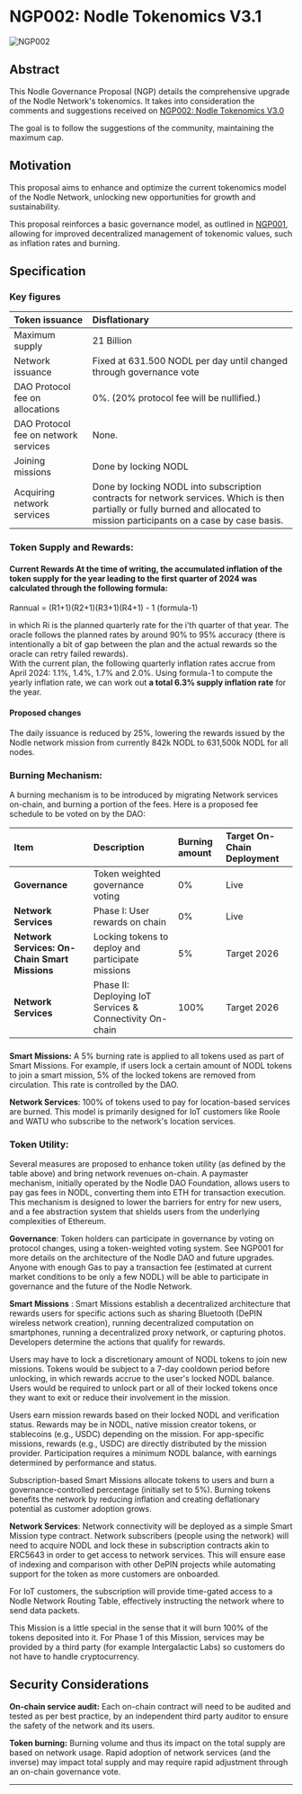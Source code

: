 # NGP002: Nodle Tokenomics V3.1

![NGP002](https://github.com/user-attachments/assets/2b7a880a-0ee0-45bc-8896-7cffe9b3c135)

## Abstract

This Nodle Governance Proposal (NGP) details the comprehensive upgrade of the Nodle Network's tokenomics. It takes into consideration the comments and suggestions received on [NGP002: Nodle Tokenomics V3.0](https://github.com/NodleCode/governance/blob/432ebf63f5f4cbe9f9ffaeaabf974211501a6630/Drafts/NGP002%20Nodle%20Tokenomics%20V3.md)

The goal is to follow the suggestions of the community, maintaining the maximum cap.

## Motivation

This proposal aims to enhance and optimize the current tokenomics model of the Nodle Network, unlocking new opportunities for growth and sustainability.

This proposal reinforces a basic governance model, as outlined in [NGP001](https://github.com/NodleCode/governance/blob/main/Drafts/NGP001%20Creation%20of%20the%20Nodle%20DAO.md), allowing for improved decentralized management of tokenomic values, such as inflation rates and burning.

## Specification

### Key figures

| Token issuance | Disflationary  |
| :---- | :---- |
| Maximum supply | 21 Billion |
| Network issuance  | Fixed at 631.500 NODL per day until changed through governance vote |
| DAO Protocol fee on allocations | 0%. (20% protocol fee will be nullified.) |
| DAO Protocol fee on network services | None. |
| Joining missions | Done by locking NODL  |
| Acquiring network services | Done by locking NODL into subscription contracts for network services. Which is then partially or fully burned and allocated to mission participants on a case by case basis. |

### Token Supply and Rewards:

#### Current Rewards  At the time of writing, the accumulated inflation of the token supply for the year leading to the first quarter of 2024 was calculated through the following formula: 	

Rannual \= (R1\+1)(R2\+1)(R3\+1)(R4\+1) \- 1    (formula-1)

in which Ri is the planned quarterly rate for the i’th quarter of that year. The oracle follows the planned rates by around 90% to 95% accuracy (there is intentionally a bit of gap between the plan and the actual rewards so the oracle can retry failed rewards).   
With the current plan, the following quarterly inflation rates accrue from April 2024: 1.1%, 1.4%, 1.7% and 2.0%. Using formula-1 to compute the yearly inflation rate, we can work out **a total 6.3% supply inflation rate** for the year. 

#### Proposed changes 

The daily issuance is reduced by 25%, lowering the rewards issued by the Nodle network mission from currently 842k NODL to 631,500k NODL for all nodes.

### Burning Mechanism:

A burning mechanism is to be introduced by migrating Network services on-chain, and burning a portion of the fees. Here is a proposed fee schedule to be voted on by the DAO:  
 

| Item  | Description | Burning amount  | Target  On-Chain Deployment   |
| :---- | :---- | :---- | :---- |
| **Governance**  | Token weighted governance voting  | 0% | Live |
| **Network Services**  | Phase I: User rewards on chain  | 0% | Live  |
| **Network Services: On-Chain Smart Missions**  | Locking tokens to deploy and participate  missions  | 5% | Target 2026 |
| **Network Services**  | Phase II: Deploying IoT Services & Connectivity On-chain  | 100% | Target 2026 |

### 

**Smart Missions:** A 5% burning rate is applied to all tokens used as part of Smart Missions. For example, if users lock a certain amount of NODL tokens to join a smart mission, 5% of the locked tokens are removed from circulation. This rate is controlled by the DAO.

**Network Services**: 100% of tokens used to pay for location-based services are burned. This model is primarily designed for IoT customers like Roole and WATU who subscribe to the network's location services.

### Token Utility:

Several measures are proposed to enhance token utility (as defined by the table above) and bring network revenues on-chain. A paymaster mechanism, initially operated by the Nodle DAO Foundation, allows users to pay gas fees in NODL, converting them into ETH for transaction execution. This mechanism is designed to lower the barriers for entry for new users, and a fee abstraction system that shields users from the underlying complexities of Ethereum.  

**Governance**: Token holders can participate in governance by voting on protocol changes, using a token-weighted voting system. See NGP001 for more details on the architecture of the Nodle DAO and future upgrades. Anyone with enough Gas to pay a transaction fee (estimated at current market conditions to be only a few NODL) will be able to participate in governance and the future of the Nodle Network. 

**Smart Missions** : Smart Missions establish a decentralized architecture that rewards users for specific actions such as sharing Bluetooth (DePIN wireless network creation), running decentralized computation on smartphones, running a decentralized proxy network, or capturing photos. Developers determine the actions that qualify for rewards.

Users may have to  lock a discretionary amount of NODL tokens to join new missions. Tokens would be  subject to a 7-day cooldown period before unlocking, in which rewards accrue to the user's locked NODL balance. Users would be required to unlock part or all of their locked tokens once they want to exit or reduce their involvement in the mission.

Users earn mission rewards based on their locked NODL and verification status. Rewards may be in NODL, native mission creator tokens, or stablecoins (e.g., USDC) depending on the mission. For app-specific missions, rewards (e.g., USDC) are directly distributed by the mission provider. Participation requires a minimum NODL balance, with earnings determined by performance and status.

Subscription-based Smart Missions allocate tokens to users and burn a governance-controlled percentage (initially set to 5%). Burning tokens benefits the network by reducing inflation and creating deflationary potential as customer adoption grows.

**Network Services**: Network connectivity will be deployed as a simple Smart Mission type contract. Network subscribers (people using the network) will need to acquire NODL and lock these in subscription contracts akin to ERC5643 in order to get access to network services. This will ensure ease of indexing and comparison with other DePIN projects while automating support for the token as more customers are onboarded.

For IoT customers, the subscription will provide time-gated access to a Nodle Network Routing Table, effectively instructing the network where to send data packets.

This Mission is a little special in the sense that it will burn 100% of the tokens deposited into it. For Phase 1 of this Mission, services may be provided by a third party (for example Intergalactic Labs) so customers do not have to handle cryptocurrency. 

## Security Considerations

**On-chain service audit:** Each on-chain contract will need to be audited and tested as per best practice, by an independent third party auditor to ensure the safety of the network and its users. 

**Token burning:** Burning volume and thus its impact on the total supply are based on network usage. Rapid adoption of network services (and the inverse) may impact total supply and may require rapid adjustment through an on-chain governance vote.   

---

